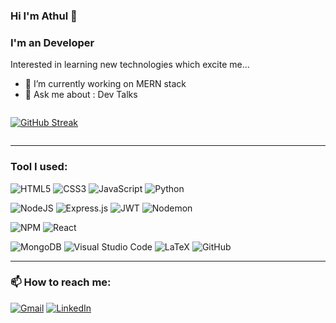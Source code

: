 ### Hi I'm Athul 👋
### I'm an Developer
Interested in learning new technologies which excite me... 

<!--
**AthulKkumar/AthulKkumar** is a ✨ _special_ ✨ repository because its `README.md` (this file) appears on your GitHub profile.

Here are some ideas to get you started:

- 🔭 I’m currently working on ...
- 🌱 I’m currently learning ...
- 👯 I’m looking to collaborate on ...
- 🤔 I’m looking for help with ...
- 💬 Ask me about ...
- 📫 How to reach me: ...
- 😄 Pronouns: ...
- ⚡ Fun fact: ...
-->
- 🔭 I’m currently working on MERN stack
- 💬 Ask me about : Dev Talks

<div style="display: flex; flex-direction: row;">
 
[![GitHub Streak](https://github-readme-streak-stats.herokuapp.com?user=AthulKkumar&theme=merko&mode=weekly)](https://git.io/streak-stats)

</div>
 <hr>

### Tool I used:

![HTML5](https://img.shields.io/badge/html5-%23E34F26.svg?style=flat&logo=html5&logoColor=white)
![CSS3](https://img.shields.io/badge/css3-%231572B6.svg?style=flat&logo=css3&logoColor=white)
![JavaScript](https://img.shields.io/badge/javascript-%23323330.svg?style=flat&logo=javascript&logoColor=%23F7DF1E)
![Python](https://img.shields.io/badge/python-3670A0?style=flat&logo=python&logoColor=ffdd54)



![NodeJS](https://img.shields.io/badge/node.js-6DA55F?style=flat&logo=node.js&logoColor=white)
![Express.js](https://img.shields.io/badge/express.js-%23404d59.svg?style=flat&logo=express&logoColor=%2361DAFB)
![JWT](https://img.shields.io/badge/JWT-black?style=flat&logo=JSON%20web%20tokens)
![Nodemon](https://img.shields.io/badge/NODEMON-%23323330.svg?style=flat&logo=nodemon&logoColor=%BBDEAD)

![NPM](https://img.shields.io/badge/NPM-%23CB3837.svg?style=flat&logo=npm&logoColor=white)
![React](https://img.shields.io/badge/react-%2320232a.svg?style=flat&logo=react&logoColor=%2361DAFB)

![MongoDB](https://img.shields.io/badge/MongoDB-%234ea94b.svg?style=flat&logo=mongodb&logoColor=white)
![Visual Studio Code](https://img.shields.io/badge/Visual%20Studio%20Code-0078d7.svg?style=flat&logo=visual-studio-code&logoColor=white)
![LaTeX](https://img.shields.io/badge/latex-%23008080.svg?style=flat&logo=latex&logoColor=white)
![GitHub](https://img.shields.io/badge/github-%23121011.svg?style=flat&logo=github&logoColor=white)

<hr>

### 📫 How to reach me: 
<a href="#" >![Gmail](https://img.shields.io/badge/Gmail-D14836?style=flat&logo=gmail&logoColor=white)</a>
<a href="https://www.linkedin.com/in/athul-k-kumar-771389216/">![LinkedIn](https://img.shields.io/badge/linkedin-%230077B5.svg?style=flat&logo=linkedin&logoColor=white)</a>




